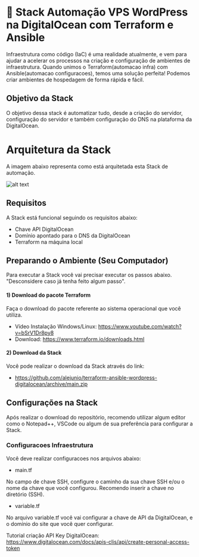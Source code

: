 # 🚀  Stack Automação VPS WordPress na DigitalOcean com Terraform e Ansible

Infraestrutura como código (IaC) é uma realidade atualmente, e vem para ajudar a acelerar os processos na criação e configuração de ambientes de infraestrutura. Quando unimos o Terraform(automacao infra) com Ansible(automacao configuracoes), temos uma solução perfeita! Podemos criar ambientes de hospedagem de forma rápida e fácil. 


## Objetivo da Stack

O objetivo dessa stack é automatizar tudo, desde a criação do servidor, configuração do servidor e também configuração do DNS na plataforma da DigitalOcean. 


# Arquitetura da Stack

A imagem abaixo representa como está arquitetada esta Stack de automação.

![alt text]()


## Requisitos

A Stack está funcional seguindo os requisitos abaixo:
* Chave API DigitalOcean
* Domínio apontado para o DNS da DigitalOcean
* Terraform na máquina local


## Preparando o Ambiente (Seu Computador)

Para executar a Stack você vai precisar executar os passos abaixo. "Desconsidere caso já tenha feito algum passo".
#### 1) Download do pacote Terraform
Faça o download do pacote referente ao sistema operacional que você utiliza.
* Vídeo Instalação Windows/Linux: https://www.youtube.com/watch?v=bSrV1Dr8py8
* Download: https://www.terraform.io/downloads.html


#### 2) Download da Stack
Você pode realizar o download da Stack através do link:

* https://github.com/alejunio/terraform-ansible-wordpress-digitalocean/archive/main.zip


## Configurações na Stack

Após realizar o download do repositório, recomendo utilizar algum editor como o Notepad++, VSCode ou algum de sua preferência para configurar a Stack.

### Configuracoes Infraestrutura

Você deve realizar configuracoes nos arquivos abaixo:

* main.tf

No campo de chave SSH, configure o caminho da sua chave SSH e/ou o nome da chave que você configurou. Recomendo inserir a chave no diretório (SSH).


* variable.tf

No arquivo variable.tf você vai configurar a chave de API da DigitalOcean, e o domínio do site que você quer configurar.

Tutorial criação API Key DigitalOcean: https://www.digitalocean.com/docs/apis-clis/api/create-personal-access-token


